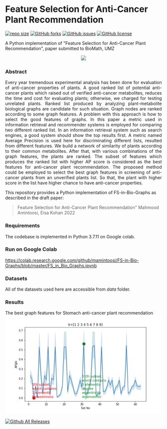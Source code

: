 Feature Selection for Anti-Cancer Plant Recommendation
==========
 [![repo size](https://img.shields.io/github/repo-size/mamintoosi/FS-in-Bio-Graphs.svg)](https://github.com/mamintoosi/FS-in-Bio-Graphs/archive/master.zip)
 [![GitHub forks](https://img.shields.io/github/forks/mamintoosi/FS-in-Bio-Graphs)](https://github.com/mamintoosi/FS-in-Bio-Graphs/network)
[![GitHub issues](https://img.shields.io/github/issues/mamintoosi/FS-in-Bio-Graphs)](https://github.com/mamintoosi/FS-in-Bio-Graphs/issues)
[![GitHub license](https://img.shields.io/github/license/mamintoosi/FS-in-Bio-Graphs)](https://github.com/mamintoosi/FS-in-Bio-Graphs/blob/main/LICENSE)
 
 
A Python implementation of "Feature Selection for Anti-Cancer Plant Recommendation", paper submitted to BioMath, UMZ
<p align="center">
  <img width="600" src="doc/header.png">
</p>

### Abstract

<p align="justify">
Every year tremendous experimental analysis has been done for evaluation of anti-cancer properties of plants. A good ranked list of potential anti-cancer plants which raised out of verified anti-cancer metabolites, reduces the time and cost for evaluating plants; otherwise, we charged for testing unrelated plants. Ranked list produced by analyzing plant-metabolite biological graphs are candidate for such situation. Graph nodes are ranked according to some graph features. A problem with this approach is how to select the good features of graphs. In this paper a metric used in information retrieval and recommender systems is employed for comparing two different ranked list. In an information retrieval system such as search engines, a good system should show the top results first. A metric named Average Precision is used here for discriminating different lists, resulted from different features. We build a network of similarity of plants according to their common metabolites. After that, with various combinations of the graph features, the plants are ranked. The subset of features which produces the ranked list with higher AP score is considered as the best features for anti-cancer plant recommendation. The proposed method could be employed to select the best graph features in screening of anti-cancer plants from an unverified plants list. So that, the plant with higher score in the list have higher chance to have anti-cancer properties.</p>

This repository provides a Python implementation of FS-in-Bio-Graphs as described in the draft paper:

> Feature Selection for Anti-Cancer Plant Recommendation"
> Mahmood Amintoosi, Eisa Kohan
> 2022


### Requirements
The codebase is implemented in Python 3.7.11 on Google colab. 

### Run on Google Colab
https://colab.research.google.com/github/mamintoosi/FS-in-Bio-Graphs/blob/master/FS_in_Bio_Graphs.ipynb

### Datasets
<p align="justify">
All of the datasets used here are accessible from <em>data</em> folder.
</p>

### Results
The best graph features for Stomach anti-cancer plant recommendation
![Stomach](results/FS_AC_St_Plant_Met_mc1_k1-9_apk.png)

[![Github All Releases](https://img.shields.io/github/downloads/mamintoosi/FS-in-Bio-Graphs/total.svg)]()
